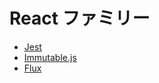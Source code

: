 # React ファミリー

- [Jest](https://facebook.github.io/jest/)
- [Immutable.js](https://facebook.github.io/immutable-js/)
- [Flux](https://github.com/facebook/flux)
